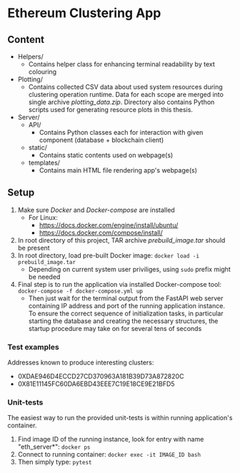 # Ethereum Clustering App

## Content
- Helpers/
    - Contains helper class for enhancing terminal readability by text colouring
- Plotting/
    - Contains collected CSV data about used system resources during clustering operation runtime. Data for each scope are merged into single archive *plotting_data.zip*. Directory also contains Python scripts used for generating resource plots in this thesis.
- Server/
    - API/
        - Contains Python classes each for interaction with given component (database + blockchain client)
    - static/
        - Contains static contents used on webpage(s)
    - templates/
        - Contains main HTML file rendering app's webpage(s)

## Setup
1. Make sure *Docker* and *Docker-compose* are installed
    - For Linux:
        - https://docs.docker.com/engine/install/ubuntu/
        - https://docs.docker.com/compose/install/
2. In root directory of this project, TAR archive *prebuild_image.tar* should be present
3. In root directory, load pre-built Docker image:
`docker load -i prebuild_image.tar`
    - Depending on current system user priviliges, using `sudo` prefix might be needed
4. Final step is to run the application via installed Docker-compose tool: `docker-compose -f docker-compose.yml up`
    - Then just wait for the terminal output from the FastAPI web server containing IP address and port of the running application instance. To ensure the correct sequence of initialization tasks, in particular starting the database and creating the necessary structures, the startup procedure may take on for several tens of seconds

### Test examples
Addresses known to produce interesting clusters:
- 0XDAE946D4ECCD27CD370963A181B39D73A872820C
- 0X81E11145FC60DA6EBD43EEE7C19E18CE9E21BFD5

### Unit-tests
The easiest way to run the provided unit-tests is within running application's container.

1. Find image ID of the running instance, look for entry with name "eth_server*": `docker ps`
2. Connect to running container: `docker exec -it IMAGE_ID bash`
3. Then simply type: `pytest`
